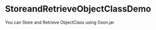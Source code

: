StoreandRetrieveObjectClassDemo
===============================

You can Store and Retrieve ObjectClass using Gson.jar
